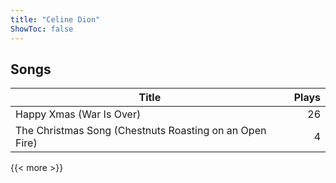 ```yaml
---
title: "Celine Dion"
ShowToc: false
---
```


## Songs
Title | Plays 
----- | -----: 
Happy Xmas (War Is Over) | 26
The Christmas Song (Chestnuts Roasting on an Open Fire) | 4

{{< more >}}